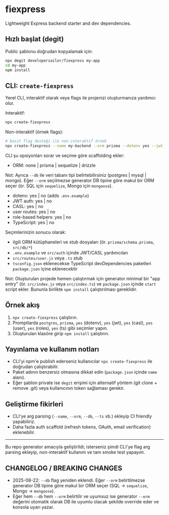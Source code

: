 # fiexpress

Lightweight Express backend starter and dev dependencies.

## Hızlı başlat (degit)

Public şablonu doğrudan kopyalamak için:

```bash
npx degit developersailor/fiexpress my-app
cd my-app
npm install
```

## CLI: `create-fiexpress`

Yerel CLI, interaktif olarak veya flags ile projenizi oluşturmanıza yardımcı olur.

Interaktif:

```bash
npx create-fiexpress
```

Non-interaktif (örnek flags):

```bash
# basit flag desteği ile non-interaktif örnek
npx create-fiexpress --name my-backend --orm prisma --dotenv yes --jwt yes --casl no --user yes --roles yes --ts yes
```

CLI şu opsiyonları sorar ve seçime göre scaffolding ekler:

- ORM: none | prisma | sequelize | drizzle

Not: Ayrıca `--db` ile veri tabanı tipi belirtebilirsiniz (postgres | mysql | mongo). Eğer `--orm` seçilmezse generator DB tipine göre makul bir ORM seçer (ör. SQL için `sequelize`, Mongo için `mongoose`).

- dotenv: yes | no (adds `.env.example`)
- JWT auth: yes | no
- CASL: yes | no
- user routes: yes | no
- role-based helpers: yes | no
- TypeScript: yes | no

Seçimlerinizin sonucu olarak:

- ilgili ORM kütüphaneleri ve stub dosyaları (ör. `prisma/schema.prisma`, `src/db/*`)
- `.env.example` ve `src/auth` içinde JWT/CASL yardımcıları
- `src/routes/user.js` veya `.ts` stub
- `tsconfig.json` eklenecekse TypeScript devDependencies paketleri `package.json` içine eklenecektir

Not: Oluşturulan projede hemen çalıştırmak için generator minimal bir "app entry" (ör. `src/index.js` veya `src/index.ts`) ve `package.json` içinde `start` script ekler. Bununla birlikte `npm install` çalıştırılması gereklidir.

## Örnek akış

1. `npx create-fiexpress` çalıştırın.
2. Promptlarda `postgres`, `prisma`, `yes` (dotenv), `yes` (jwt), `yes` (casl), `yes` (user), `yes` (roles), `yes` (ts) gibi seçimler yapın.
3. Oluşturulan klasöre girip `npm install` çalıştırın.

## Yayınlama ve kullanım notları

- CLI'yi npm'e publish ederseniz kullanıcılar `npx create-fiexpress` ile doğrudan çalıştırabilir.
- Paket adının benzersiz olmasına dikkat edin (`package.json` içinde `name` alanı).
- Eğer şablon private ise `degit` erişimi için alternatif yöntem (git clone + remove .git) veya kullanıcının token sağlaması gerekir.

## Geliştirme fikirleri

- CLI'ye arg parsing (`--name`, `--orm`, `--db`, `--ts` vb.) ekleyip CI friendly yapabiliriz.
- Daha fazla auth scaffold (refresh tokens, OAuth, email verification) eklenebilir.

---

Bu repo generator amacıyla geliştirildi; isterseniz şimdi CLI'ye flag arg parsing ekleyip, non-interaktif kullanım ve tam smoke test yapayım.

## CHANGELOG / BREAKING CHANGES

- 2025-08-22: `--db` flag yeniden eklendi. Eğer `--orm` belirtilmezse generator DB tipine göre makul bir ORM seçer (SQL -> `sequelize`, Mongo -> `mongoose`).
- Eğer hem `--db` hem `--orm` belirtilir ve uyumsuz ise generator `--orm` değerini otomatik olarak DB ile uyumlu olacak şekilde override eder ve konsola uyarı yazar.
